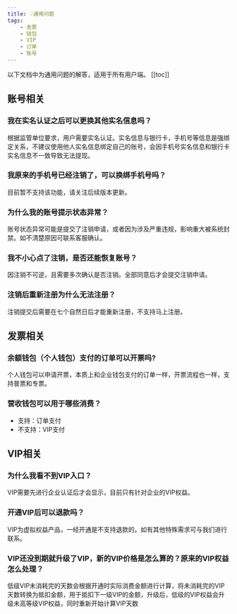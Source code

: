 ```yaml
---
title: 💡通用问题
tags:
    - 发票
    - 钱包
    - VIP
    - 订单
    - 账号
---
```

以下文档中为通用问题的解答，适用于所有用户端。
 [[toc]]

 ## 账号相关<badge text="新" type="tip"/>
 ### 我在实名认证之后可以更换其他实名信息吗？
 根据监管单位要求，用户需要实名认证。实名信息与银行卡，手机号等信息是强绑定关系，不建议使用他人实名信息绑定自己的账号，会因手机号实名信息和银行卡实名信息不一致导致无法提现。
 ### 我原来的手机号已经注销了，可以换绑手机号吗？
 目前暂不支持该功能，请关注后续版本更新。
 ### 为什么我的账号提示状态异常？
 账号状态异常可能是提交了注销申请，或者因为涉及严重违规，影响重大被系统封禁。如不清楚原因可联系客服确认。
 ### 我不小心点了注销，是否还能恢复账号？
 因注销不可逆，且需要多次确认是否注销。全部同意后才会提交注销申请。
 ### 注销后重新注册为什么无法注册？
 注销提交后需要在七个自然日后才能重新注册，不支持马上注册。

## 发票相关<badge text="新" type="tip"/>
### 余额钱包（个人钱包）支付的订单可以开票吗?
个人钱包可以申请开票，本质上和企业钱包支付的订单一样，开票流程也一样，支持普票和专票。
### 营收钱包可以用于哪些消费？
- 支持：订单支付
- 不支持：VIP支付

## VIP相关<badge text="新" type="tip"/>
### 为什么我看不到VIP入口？
VIP需要先进行企业认证后才会显示，目前只有针对企业的VIP权益。
### 开通VIP后可以退款吗？
VIP为虚拟权益产品，一经开通是不支持退款的。如有其他特殊需求可与我们进行联系。
### VIP还没到期就升级了VIP，新的VIP价格是怎么算的？原来的VIP权益怎么处理？
低级VIP未消耗完的天数会根据开通时实际消费金额进行计算，将未消耗完的VIP天数转换为抵扣金额，用于抵扣下一级VIP的金额，升级后，低级的VIP权益会升级未高等级VIP权益，同时重新开始计算VIP天数